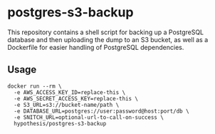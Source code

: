 postgres-s3-backup
==================

This repository contains a shell script for backing up a PostgreSQL database
and then uploading the dump to an S3 bucket, as well as a Dockerfile for easier
handling of PostgreSQL dependencies.

Usage
-----

```shell
docker run --rm \
  -e AWS_ACCESS_KEY_ID=replace-this \
  -e AWS_SECRET_ACCESS_KEY=replace-this \
  -e S3_URL=s3://bucket-name/path \
  -e DATABASE_URL=postgres://user:password@host:port/db \
  -e SNITCH_URL=optional-url-to-call-on-success \
  hypothesis/postgres-s3-backup
```
